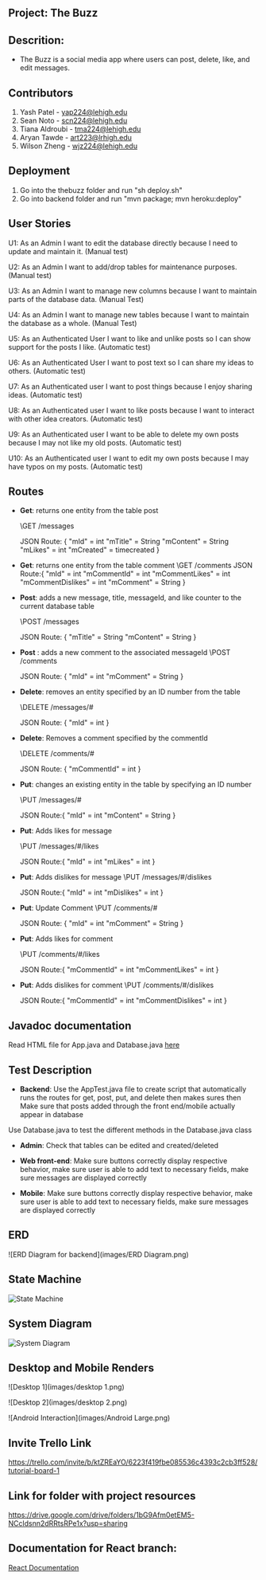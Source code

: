 ## Project: The Buzz

## Descrition:
- The Buzz is a social media app where users can post, delete, like, and edit messages. 

## Contributors
1. Yash Patel - yap224@lehigh.edu
2. Sean Noto - scn224@lehigh.edu
3. Tiana Aldroubi - tma224@lehigh.edu
4. Aryan Tawde - art223@lrhigh.edu
4. Wilson Zheng - wjz224@lehigh.edu

## Deployment
1. Go into the thebuzz folder and run "sh deploy.sh"
2. Go into backend folder and run "mvn package; mvn heroku:deploy"


## User Stories

U1: As an Admin I want to edit the database directly because I need to update and maintain it. (Manual test)

U2: As an Admin I want to add/drop tables for maintenance purposes. (Manual test)

U3: As an Admin I want to manage new columns because I want to maintain parts of the database data. (Manual Test)

U4: As an Admin  I want to manage new tables because I want to maintain the database as a whole. (Manual Test) 

U5: As an Authenticated User I want to like and unlike posts so I can show support for the posts I like. (Automatic test)

U6: As an Authenticated User I want to post text so I can share my ideas to others. (Automatic test)

U7: As an Authenticated user  I want to post things because I enjoy sharing ideas. (Automatic test)

U8: As an Authenticated user  I want to like posts because I want to interact with other idea creators. (Automatic test)

U9: As an Authenticated user  I want to be able to delete my own posts because I may not like my old posts. (Automatic test)

U10: As an Authenticated user  I want to edit my own posts because I may have typos on my posts. (Automatic test)

## Routes
- __Get__: returns one entity from the table post

  \GET /messages 

  JSON Route: {
    "mId" = int
    "mTitle" = String
    "mContent" = String
    "mLikes" = int
    "mCreated" = timecreated
  }
- __Get__: returns one entity from the table comment
    \GET /comments
    JSON Route:{
      "mId" = int
      "mCommentId" = int
      "mCommentLikes" = int
      "mCommentDislikes" = int
      "mComment" = String
    }

- __Post__: adds a new message, title, messageId, and like counter to the current database table

  \POST /messages

  JSON Route: {
    "mTitle" = String
    "mContent" = String
  }
- __Post__ : adds a new comment to the associated messageId
  \POST /comments
  
   JSON Route: {
     "mId" = int
     "mComment" = String
   }

- __Delete__: removes an entity specified by an ID number from the table

  \DELETE /messages/#

  JSON Route: {
    "mId" = int
  }
- __Delete__: Removes a comment specified by the commentId
  
  \DELETE /comments/#
  
  JSON Route: {
    "mCommentId" =  int
  }
   
- __Put__: changes an existing entity in the table by specifying an ID number

  \PUT /messages/#

  JSON Route:{
    "mId" = int
    "mContent" = String
  }

- __Put__: Adds likes for message

  \PUT /messages/#/likes

  JSON Route:{
    "mId" = int
    "mLikes" = int
  }
- __Put__: Adds dislikes for message
  \PUT /messages/#/dislikes
  
  JSON Route:{
    "mId" = int
    "mDislikes" = int
  }
- __Put__: Update Comment
  \PUT /comments/#
   
  JSON Route: {
     "mId" = int
     "mComment" = String
  }
- __Put__: Adds likes for comment

  \PUT /comments/#/likes

  JSON Route:{
    "mCommentId" = int
    "mCommentLikes" = int
  }
- __Put__: Adds dislikes for comment
  \PUT /comments/#/dislikes
  
  JSON Route:{
    "mCommentId" = int
    "mCommentDislikes" = int
  }
## Javadoc documentation
Read HTML file for App.java and Database.java [here](./backend\src\main\java\edu\lehigh\cse216\yap224\backend\JavadocHTMLFiles\index-all.html) 

  
## Test Description
- __Backend__: Use the AppTest.java file to create script that automatically runs the routes for get, post, put, and delete then makes sures then Make sure that posts added through the front end/mobile actually appear in database

Use Database.java to test the different methods in the Database.java class

- __Admin__: Check that tables can be edited and created/deleted

- __Web front-end__: Make sure buttons correctly display respective behavior, make sure user is able to add text to necessary fields, make sure messages are displayed correctly


- __Mobile__: Make sure buttons correctly display respective behavior, make sure user is able to add text to necessary fields, make sure messages are displayed correctly


## ERD

![ERD Diagram for backend](images/ERD Diagram.png)

## State Machine

![State Machine](images/StateMachine.png)

## System Diagram

![System Diagram](images/SystemDiagram.png)

## Desktop and Mobile Renders

![Desktop 1](images/desktop 1.png)

![Desktop 2](images/desktop 2.png)

![Android Interaction](images/Android Large.png)

## Invite Trello Link 
 https://trello.com/invite/b/ktZREaYO/6223f419fbe085536c4393c2cb3ff528/tutorial-board-1
 
## Link for folder with project resources
https://drive.google.com/drive/folders/1bG9Afm0etEM5-NCcldsnn2dRRtsRPe1x?usp=sharing

## Documentation for React branch:
[React Documentation](thebuzz/docs/index.html)
